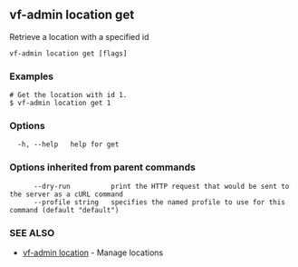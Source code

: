 ## vf-admin location get

Retrieve a location with a specified id

```
vf-admin location get [flags]
```

### Examples

```
# Get the location with id 1.
$ vf-admin location get 1

```

### Options

```
  -h, --help   help for get
```

### Options inherited from parent commands

```
      --dry-run          print the HTTP request that would be sent to the server as a cURL command
      --profile string   specifies the named profile to use for this command (default "default")
```

### SEE ALSO

* [vf-admin location](vf-admin_location.md)	 - Manage locations

